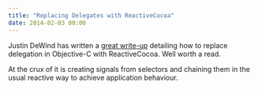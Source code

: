 ```yaml
---
title: "Replacing Delegates with ReactiveCocoa"
date: 2014-02-03 00:00
---
```


<import><p>Justin DeWind has written a <a href="http://spin.atomicobject.com/2014/02/03/objective-c-delegate-pattern/">great write-up</a> detailing how to replace delegation in Objective-C with ReactiveCocoa. Well worth a read. </p>

<p>At the crux of it is creating signals from selectors and chaining them in the usual reactive way to achieve application behaviour. </p></import>

<!-- more -->

